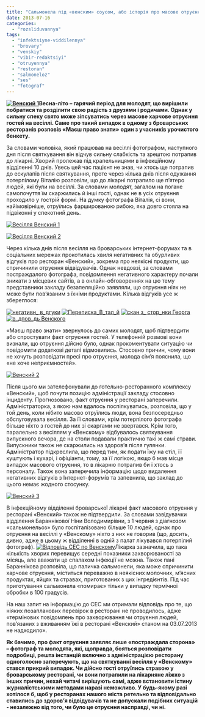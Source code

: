 ```yaml
---
title: "Сальмонела під «венским» соусом, або історія про масове отруєння на весіллі з багатьма невідомими"
date: 2013-07-16
categories: 
  - "rozsliduvannya"
tags: 
  - "infektsiyne-viddilennya"
  - "brovary"
  - "venskiy"
  - "vibir-redaktsiyi"
  - "otruyennya"
  - "restoran"
  - "salmoneloz"
  - "ses"
  - "fotograf"
---
```


**[![Венский 1](https://mpz.brovary.org/wp-content/uploads/2013/07/Venskiy-1.jpg)](https://mpz.brovary.org/wp-content/uploads/2013/07/Venskiy-1.jpg)Весна-літо – гарячий період для молодят, що вирішили побратися та розділити свою радість з друзями і родичами. Однак у сильну спеку свято може зіпсуватись через масове харчове отруєння гостей на весіллі. Саме про такий випадок в одному з броварських ресторанів розповів «Маєш право знати» один з учасників урочистого бенкету.**

За словами чоловіка, який працював на весіллі фотографом, наступного дня після святкування він відчув сильну слабкість та зрештою потрапив до лікарні. Хворий пролежав під крапельницями в інфекційному відділенні 10 днів. Увесь цей час пацієнт не знав, чи хтось ще потрапив до ескулапів після святкування, проте через кілька днів після одужання потерпілому Віталію розповіли, що до лікарні потрапило ще п’ятеро людей, які були на весіллі. За словами молодят, загалом на погане самопочуття їм скаржились й інші гості, однак не в усіх отруєння проходило у гострій формі. На думку фотографа Віталія, сі вони, найімовірніше, отруїлись фаршированою рибою, яка довго стояла на підвіконні у спекотний день.

[![Весілля Венский 1](https://mpz.brovary.org/wp-content/uploads/2013/07/Vesillya-Venskiy-1.jpg)](https://mpz.brovary.org/wp-content/uploads/2013/07/Vesillya-Venskiy-1.jpg)

[![Весілля Венский 2](https://mpz.brovary.org/wp-content/uploads/2013/07/Vesillya-Venskiy-2.jpg)](https://mpz.brovary.org/wp-content/uploads/2013/07/Vesillya-Venskiy-2.jpg)

Через кілька днів після весілля на броварських інтернет-форумах та в соціальних мережах прокотилась хвиля негативних та обурливих відгуків про ресторан «Венский», зокрема про неякісні продукти, що спричинили отруєння відвідувачів. Однак невдовзі, за словами постраждалого фотографа, повідомлення негативного характеру почали зникати з місцевих сайтів, а в онлайн-обговореннях на цю тему представники закладу безапеляційно заявляли, що отруєння ніяк не може бути пов’язаним з їхніми продуктами. Кілька відгуків усе ж збереглося:

[![негативн_ в_дгуки](https://mpz.brovary.org/wp-content/uploads/2013/07/negativn_-v_dguki.jpg)](https://mpz.brovary.org/wp-content/uploads/2013/07/negativn_-v_dguki.jpg) [![Переписка_В_тал_й](https://mpz.brovary.org/wp-content/uploads/2013/07/Perepiska_V_tal_y.jpg)](https://mpz.brovary.org/wp-content/uploads/2013/07/Perepiska_V_tal_y.jpg) [![скан з_ стор_нки Георга](https://mpz.brovary.org/wp-content/uploads/2013/07/skan-z_-stor_nki-Georga.jpg)](https://mpz.brovary.org/wp-content/uploads/2013/07/skan-z_-stor_nki-Georga.jpg) [![в_дпов_дь Венского](https://mpz.brovary.org/wp-content/uploads/2013/07/v_dpov_d-Venskogo.jpg)](https://mpz.brovary.org/wp-content/uploads/2013/07/v_dpov_d-Venskogo.jpg)

«Маєш право знати» звернулось до самих молодят, щоб підтвердити або спростувати факт отруєння гостей. У телефонній розмові вони визнали, що отруєння дійсно було, однак прокоментувати ситуацію чи повідомити додаткові деталі відмовились. Стосовно причин, чому вони не хочуть розповідати пресі про отруєння, молода сім’я пояснила, що «не хоче неприємностей».

[![Венский 2](https://mpz.brovary.org/wp-content/uploads/2013/07/Venskiy-2.jpg)](https://mpz.brovary.org/wp-content/uploads/2013/07/Venskiy-2.jpg)

Після цього ми зателефонували до готельно-ресторанного комплексу «Венский», щоб почути позицію адміністрації закладу стосовно інциденту. Прогнозовано, факт отруєння у ресторані заперечили. Адміністраторка, з якою нам вдалось поспілкуватись, розповіла, що у той день, коли нібито масово отруїлись люди, вона безпосередньо обслуговувала весілля. За її словами, крім потерпілого фотографа більше ніхто з гостей до них зі скаргами не звертався. Крім того, паралельно з весіллям у «Венскому» відбувалось святкування випускного вечора, де на столи подавали практично такі ж самі страви. Випускники також не скаржились на здоров’я після гулянки. Адміністратор підкреслила, що перед тим, як подати їжу на стіл, її куштують і кухарі, і офіціанти, тому, за її логікою, якщо б мав місце випадок масового отруєння, то в лікарню потрапив би і хтось з персоналу. Також вона заперечила інформацію щодо видалення негативних відгуків з Інтернет-форумів та запевнила, що заклад до цього немає жодного стосунку.

[![Венский 3](https://mpz.brovary.org/wp-content/uploads/2013/07/Venskiy-3.jpg)](https://mpz.brovary.org/wp-content/uploads/2013/07/Venskiy-3.jpg)

В інфекційному відділенні броварської лікарні факт масового отруєння у ресторані «Венский» також не підтвердили. За словами завідувачки відділення Бараннікової Ніни Володимирівни, з 1 червня з діагнозом «сальмонельоз» було госпіталізовано більше 10 людей, однак про отруєння на весіллі у «Венскому» ніхто з них не говорив (що, досить, дивно, адже в цьому ж відділенні в одній з палат лікувався потерпілий фотограф). [![Відповідь СЕС по Венскому](https://mpz.brovary.org/wp-content/uploads/2013/07/Vidpovid-SES-po-Venskomu.jpg)](https://mpz.brovary.org/wp-content/uploads/2013/07/Vidpovid-SES-po-Venskomu.jpg)Лікарка зазначила, що така кількість хворих перевищує середні показники захворюваності за місяць, але вважати це спалахом інфекції не можна. Також пані Бараннікова розповіла, що паличка сальмонели, яка може спричинити харчове отруєння, міститься переважно в неякісних молочних, м’ясних продуктах, яйцях та стравах, приготованих з цих інгредієнтів. Під час приготування сальмонела «помирає» тільки у випадку термічної обробки в 100 градусів.

На наш запит на інформацію до СЕС ми отримали відповідь про те, що ніяких позапланових перевірок в ресторані не проводилось, адже «термінових повідомлень про захворювання чи отруєння людей, пов’язаних з вживанням їжі в ресторані «Венский» станом на 03.07.2013 не надходило».

**Як бачимо, про факт отруєння заявляє лише «постраждала сторона» – фотограф та молодята, які, щоправда, бояться розповідати подробиці, решта інстанцій включно з адміністрацією ресторану одноголосно заперечують, що на святкуванні весілля у «Венскому» стався прикрий випадок. Чи дійсно гості отруїлись стравою у броварському ресторані, чи вони потрапили на лікарняне ліжко з інших причин, нехай читачі вирішують самі, адже встановити істину журналістськими методами наразі неможливо. У будь-якому разі хотілося б, щоб у ресторанах нашого міста ретельно та відповідально ставились до здоров’я відвідувачів та не допускали подібних ситуацій - незалежно від того, чи було це отруєння насправді, чи ні.**
